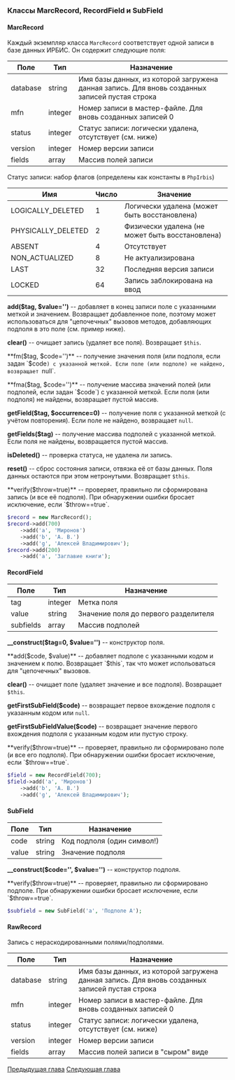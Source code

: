 ### Классы MarcRecord, RecordField и SubField

#### MarcRecord

Каждый экземпляр класса `MarcRecord` соответствует одной записи в базе данных ИРБИС. Он содержит следующие поля:

Поле|Тип|Назначение
----|---|----------
database | string  | Имя базы данных, из которой загружена данная запись. Для вновь созданных записей пустая строка
mfn      | integer | Номер записи в мастер-файле. Для вновь созданных записей 0
status   | integer | Статус записи: логически удалена, отсутствует (см. ниже)
version  | integer | Номер версии записи
fields   | array   | Массив полей записи

Статус записи: набор флагов (определены как константы в `PhpIrbis`)

Имя|Число|Значение
---|-----|--------
LOGICALLY_DELETED  | 1 | Логически удалена (может быть восстановлена)
PHYSICALLY_DELETED | 2 | Физически удалена (не может быть восстановлена)
ABSENT             | 4 | Отсутствует
NON_ACTUALIZED     | 8 | Не актуализирована
LAST               | 32 | Последняя версия записи
LOCKED             | 64 | Запись заблокирована на ввод

**add($tag, $value='')** -- добавляет в конец записи поле с указанными меткой и значением. Возвращает добавленное поле, поэтому может использоваться для "цепочечных" вызовов методов, добавляющих подполя в это поле (см. пример ниже).

**clear()** -- очищает запись (удаляет все поля). Возвращает `$this`.

**fm($tag, $code='')** -- получение значения поля (или подполя, если задан `$code`) с указанной меткой. Если поле (или подполе) не найдено, возвращает `null`.

**fma($tag, $code='')** -- получение массива значений полей (или подполей, если задан `$code`) с указанной меткой. Если поля (или подполя) не найдены, возвращает пустой массив.

**getField($tag, $occurrence=0)** -- получение поля с указанной меткой (с учётом повторения). Если поле не найдено, возвращает `null`.

**getFields($tag)** -- получение массива подполей с указанной меткой. Если поля не найдены, возвращается пустой массив.

**isDeleted()** -- проверка статуса, не удалена ли запись.

**reset()** -- сброс состояния записи, отвязка её от базы данных. Поля данных остаются при этом нетронутыми. Возвращает `$this`.

**verify($throw=true)** -- проверяет, правильно ли сформирована запись (и все её подполя). При обнаружении ошибки бросает исключение, если `$throw==true`.

```php
$record = new MarcRecord();
$record->add(700)
    ->add('a', 'Миронов')
    ->add('b', 'А. В.')
    ->add('g', 'Алексей Владимирович');
$record->add(200)
    ->add('a', 'Заглавие книги');    
```

#### RecordField

Поле|Тип|Назначение
----|---|----------
tag       | integer | Метка поля
value     | string  | Значение поля до первого разделителя
subfields | array   | Массив подполей

**__construct($tag=0, $value='')** -- конструктор поля.

**add($code, $value)** -- добавляет подполе с указанными кодом и значением к полю. Возвращает `$this`, так что может испольоваться для "цепочечных" вызовов.

**clear()** -- очищает поле (удаляет значение и все подполя). Возвращает `$this`.

**getFirstSubField($code)** -- возвращает первое вхождение подполя с указанным кодом или `null`.

**getFirstSubFieldValue($code)** -- возвращает значение первого вхождения подполя с указанным кодом или пустую строку.

**verify($throw=true)** -- проверяет, правильно ли сформировано поле (и все его подполя). При обнаружении ошибки бросает исключение, если `$throw==true`.

```php
$field = new RecordField(700);
$field->add('a', 'Миронов')
    ->add('b', 'А. В.')
    ->add('g', 'Алексей Владимирович');
```

#### SubField

Поле|Тип|Назначение
----|---|----------
code  | string | Код подполя (один символ!)
value | string | Значение подполя

**__construct($code='', $value='')** -- конструктор подполя.

**verify($throw=true)** -- проверяет, правильно ли сформировано подполе. При обнаружении ошибки бросает исключение, если `$throw==true`.

```php
$subfield = new SubField('a', 'Подполе A');
```

#### RawRecord

Запись с нераскодированными полями/подполями.

Поле|Тип|Назначение
----|---|----------
database | string  | Имя базы данных, из которой загружена данная запись. Для вновь созданных записей пустая строка
mfn      | integer | Номер записи в мастер-файле. Для вновь созданных записей 0
status   | integer | Статус записи: логически удалена, отсутствует (см. ниже)
version  | integer | Номер версии записи
fields   | array   | Массив полей записи в "сыром" виде


[Предыдущая глава](chapter2.md) [Следующая глава](chapter4.md)